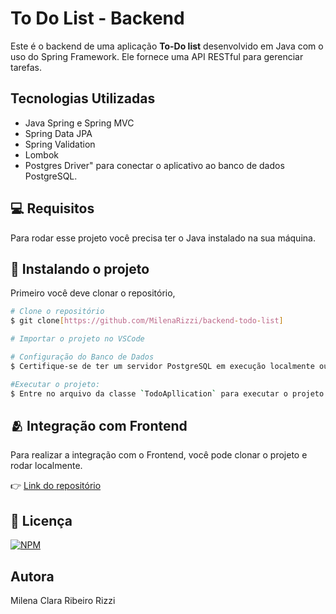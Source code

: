 <h1>To Do List - Backend</h1>

Este é o backend de uma aplicação **To-Do list** desenvolvido em Java com o uso do Spring Framework. Ele fornece uma API RESTful para gerenciar tarefas.

## Tecnologias Utilizadas
- Java Spring e Spring MVC
- Spring Data JPA
- Spring Validation
- Lombok
- Postgres Driver" para conectar o aplicativo ao banco de dados PostgreSQL.
  
<h2 id="pre-requisites">💻 Requisitos</h2> 

Para rodar esse projeto você precisa ter o Java instalado na sua máquina.

<h2 id="how-to-use"> 🚀 Instalando o projeto</h2>

Primeiro você deve clonar o repositório,

```bash
# Clone o repositório
$ git clone[https://github.com/MilenaRizzi/backend-todo-list]

# Importar o projeto no VSCode

# Configuração do Banco de Dados
$ Certifique-se de ter um servidor PostgreSQL em execução localmente ou em um ambiente acessível. Configure as credenciais do banco de dados no arquivo `application.properties`.

#Executar o projeto:
$ Entre no arquivo da classe `TodoApllication` para executar o projeto
```

<h2 id="related">🫂 Integração com Frontend</h2>
Para realizar a integração com o Frontend, você pode clonar o projeto e rodar localmente.

👉 [Link do repositório](https://github.com/MilenaRizzi/frontend-todo-list)

<h2 id="related">📝 Licença</h2>

[![NPM](https://img.shields.io/npm/l/react)](https://github.com/MilenaRizzi/frontend-todo-list) 

## Autora
Milena Clara Ribeiro Rizzi
